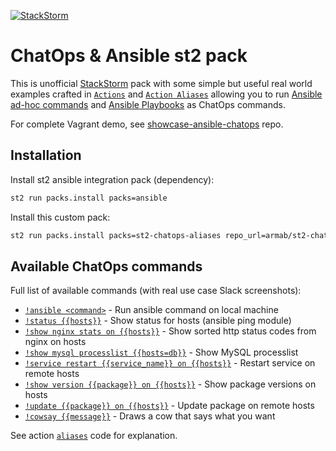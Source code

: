 [![StackStorm](https://github.com/stackstorm/st2/raw/master/stackstorm_logo.png)](http://www.stackstorm.com)
# ChatOps & Ansible st2 pack
This is unofficial [StackStorm](http://stackstorm.com/) pack with some simple but useful real world examples crafted in [`Actions`](actions/) and [`Action Aliases`](aliases/) allowing you to run [Ansible ad-hoc commands](http://docs.ansible.com/intro_adhoc.html) and [Ansible Playbooks](http://docs.ansible.com/playbooks.html) as ChatOps commands.

For complete Vagrant demo, see [showcase-ansible-chatops](https://github.com/armab/showcase-ansible-chatops) repo.

## Installation
Install st2 ansible integration pack (dependency): 
```sh
st2 run packs.install packs=ansible
```

Install this custom pack:
```sh
st2 run packs.install packs=st2-chatops-aliases repo_url=armab/st2-chatops-aliases
```

## Available ChatOps commands
Full list of available commands (with real use case Slack screenshots):
* [`!ansible <command>`](https://i.imgur.com/9xEgfP6.png) - Run ansible command on local machine
* [`!status {{hosts}}`](http://i.imgur.com/fak6ZP7.png) - Show status for hosts (ansible ping module)
* [`!show nginx stats on {{hosts}}`](http://i.imgur.com/Sc5wm7m.png) - Show sorted http status codes from nginx on hosts
* [`!show mysql processlist {{hosts=db}}`](http://i.imgur.com/6YNy3GJ.png) - Show MySQL processlist
* [`!service restart {{service_name}} on {{hosts}}`](http://i.imgur.com/xVyl6xW.png) - Restart service on remote hosts
* [`!show version {{package}} on {{hosts}}`](http://i.imgur.com/RnUqEUb.png) - Show package versions on hosts
* [`!update {{package}} on {{hosts}}`](http://i.imgur.com/IT2EDcn.png) - Update package on remote hosts
* [`!cowsay {{message}}`](http://i.imgur.com/ziIh0sZ.png) - Draws a cow that says what you want

See action [`aliases`](aliases/) code for explanation.
